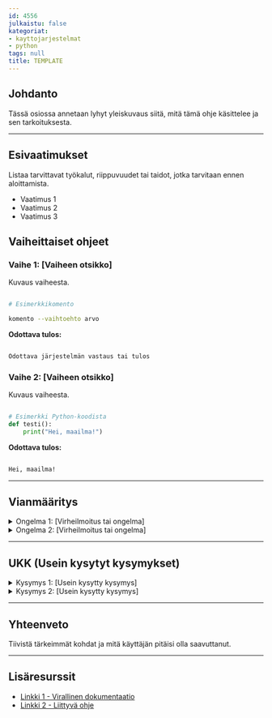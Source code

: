 ```yaml
---
id: 4556
julkaistu: false
kategoriat:
- kayttojarjestelmat
- python
tags: null
title: TEMPLATE
---
```


## Johdanto

Tässä osiossa annetaan lyhyt yleiskuvaus siitä, mitä tämä ohje käsittelee ja sen tarkoituksesta.

---

  

## Esivaatimukset

Listaa tarvittavat työkalut, riippuvuudet tai taidot, jotka tarvitaan ennen aloittamista.

  

- Vaatimus 1
- Vaatimus 2
- Vaatimus 3

  

## Vaiheittaiset ohjeet

  

### **Vaihe 1: [Vaiheen otsikko]**

Kuvaus vaiheesta.

  

```bash

# Esimerkkikomento

komento --vaihtoehto arvo

```

  

**Odottava tulos:**

```bash

Odottava järjestelmän vastaus tai tulos

```

  

### **Vaihe 2: [Vaiheen otsikko]**

Kuvaus vaiheesta.

  

```python

# Esimerkki Python-koodista
def testi():
	print("Hei, maailma!")

```

  

**Odottava tulos:**

```bash

Hei, maailma!

```

  


---

  

## Vianmääritys

<details>
  <summary>Ongelma 1: [Virheilmoitus tai ongelma]</summary>
 Syy Selitys, miksi tämä tapahtuu.
 
 Ratkaisu: Vaiheet ongelman korjaamiseksi.
</details>
<details>
  <summary>Ongelma 2: [Virheilmoitus tai ongelma]</summary>
 Syy Selitys, miksi tämä tapahtuu.
 
 Ratkaisu: Vaiheet ongelman korjaamiseksi.
</details>


---
  

## UKK (Usein kysytyt kysymykset)

<details> <summary>Kysymys 1: [Usein kysytty kysymys]</summary> Vastaus kysymykseen. </details> <details> <summary>Kysymys 2: [Usein kysytty kysymys]</summary> Vastaus kysymykseen. </details>

  

---
  

## Yhteenveto

Tiivistä tärkeimmät kohdat ja mitä käyttäjän pitäisi olla saavuttanut.

  
---


## Lisäresurssit

- [Linkki 1 - Virallinen dokumentaatio](#)
- [Linkki 2 - Liittyvä ohje](#)